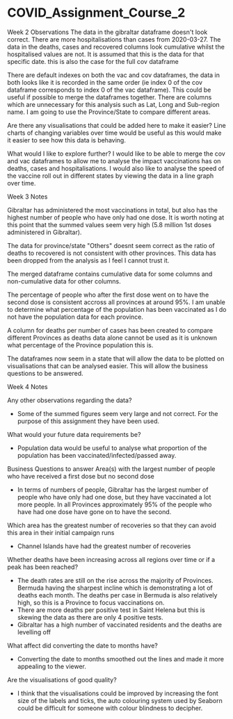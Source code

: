 # COVID_Assignment_Course_2

Week 2 Observations
The data in the gibraltar dataframe doesn't look correct. There are more hospitalisations than cases from 2020-03-27. The data in the deaths, cases and recovered columns look cumulative whilst the hospitalised values are not. It is assumed that this is the data for that specific date. this is also the case for the full cov dataframe

There are default indexes on both the vac and cov dataframes, the data in both looks like it is recorded in the same order (ie index 0 of the cov dataframe corresponds to index 0 of the vac dataframe). This could be useful if possible to merge the dataframes together. There are columns which are unnecessary for this analysis such as Lat, Long and Sub-region name. I am going to use the Province/State to compare different areas.

Are there any visualisations that could be added here to make it easier?
Line charts of changing variables over time would be useful as this would make it easier to see how this data is behaving.

What would I like to explore further?
I would like to be able to merge the cov and vac dataframes to allow me to analyse the impact vaccinations has on deaths, cases and hospitalisations. I would also like to analyse the speed of the vaccine roll out in different states by viewing the data in a line graph over time.

Week 3 Notes

Gibraltar has administered the most vaccinations in total, but also has the highest number of people who have only had one dose. It is worth noting at this point that the summed values seem very high (5.8 million 1st doses administered in Gibraltar).

The data for province/state "Others" doesnt seem correct as the ratio of deaths to recovered is not consistent with other provinces. This data has been dropped from the analysis as I feel I cannot trust it.

The merged dataframe contains cumulative data for some columns and non-cumulative data for other columns.

The percentage of people who after the first dose went on to have the second dose is consistent accross all provinces at around 95%. I am unable to determine what percentage of the population has been vaccinated as I do not have the population data for each province.

A column for deaths per number of cases has been created to compare different Provinces as deaths data alone cannot be used as it is unknown what percentage of the Province population this is.

The dataframes now seem in a state that will allow the data to be plotted on visualisations that can be analysed easier. This will allow the business questions to be answered.

Week 4 Notes

Any other observations regarding the data?
- Some of the summed figures seem very large and not correct. For the purpose of this assignment they have been used.

What would your future data requirements be?
- Population data would be useful to analyse what proportion of the population has been vaccinated/infected/passed away.

Business Questions to answer
Area(s) with the largest number of people who have received a first dose but no second dose
- In terms of numbers of people, Gibraltar has the largest number of people who have only had one dose, but they have vaccinated a lot more people. In all Provinces approximately 95% of the people who have had one dose have gone on to have the second.

Which area has the greatest number of recoveries so that they can avoid this area in their initial campaign runs
- Channel Islands have had the greatest number of recoveries

Whether deaths have been increasing across all regions over time or if a peak has been reached?
- The death rates are still on the rise across the majority of Provinces. Bermuda having the sharpest incline which is demonstrating a lot of deaths each month. The deaths per case in Bermuda is also relatively high, so this is a Province to focus vaccinations on.
- There are more deaths per positive test in Saint Helena but this is skewing the data as there are only 4 positive tests.
- Gibraltar has a high number of vaccinated residents and the deaths are levelling off

What affect did converting the date to months have?
- Converting the date to months smoothed out the lines and made it more appealing to the viewer.

Are the visualisations of good quality?
- I think that the visualisations could be improved by increasing the font size of the labels and ticks, the auto colouring system used by Seaborn could be difficult for someone with colour blindness to decipher.
